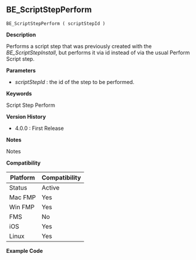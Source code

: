 ## BE_ScriptStepPerform

    BE_ScriptStepPerform ( scriptStepId )

**Description**  

Performs a script step that was previously created with the *BE_ScriptStepInstall*, but performs it via id instead of via the usual Perform Script step.

**Parameters**

* *scriptStepId* : the id of the step to be performed.

**Keywords**  

Script Step Perform

**Version History**

* 4.0.0 : First Release

**Notes**

Notes

**Compatibility** 

| Platform | Compatibility |
|-----------|-----------|
| Status | Active |  
| Mac FMP | Yes  |  
| Win FMP | Yes  |  
| FMS | No  |  
| iOS | Yes  |  
| Linux | Yes  |  

**Example Code**
